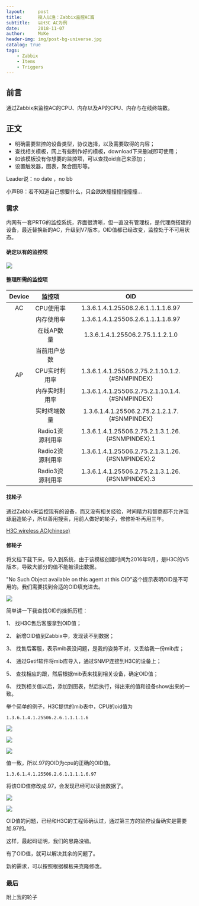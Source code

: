```yaml
---
layout:     post
title:      授人以渔：Zabbix监控AC篇
subtitle:   以H3C AC为例
date:       2018-11-07
author:     MoKe
header-img: img/post-bg-universe.jpg
catalog: true
tags:
    - Zabbix
    - Items
    - Triggers
---
```


## 前言
通过Zabbix来监控AC的CPU、内存以及AP的CPU、内存与在线终端数。


## 正文
* 明确需要监控的设备类型，协议选择，以及需要取得的内容；
* 查找相关模板，网上有些制作好的模板，download下来删减即可使用；
* 如该模板没有你想要的监控项，可以查找oid自己来添加；
* 设置触发器，图表，聚合图形等。


Leader说：no date ，no bb

小声BB：若不知道自己想要什么，只会跌跌撞撞撞撞撞撞...



### 需求
内网有一套PRTG的监控系统，界面很清晰，但一直没有管理权，是代理商搭建的设备，最近替换新的AC，升级到V7版本，OID值都已经改变，监控处于不可用状态。

#### 确定以有的监控项
![](https://ws4.sinaimg.cn/large/006tNbRwly1fx0zcggjd0j31kw0kmq81.jpg)


#### 整理所需的监控项
|Device|监控项|OID|
| :------:| :------: | :------: |
|AC|CPU使用率|1.3.6.1.4.1.25506.2.6.1.1.1.1.6.97|
||内存使用率|1.3.6.1.4.1.25506.2.6.1.1.1.1.8.97|
||在线AP数量|1.3.6.1.4.1.25506.2.75.1.1.2.1.0|
||当前用户总数||
|AP|CPU实时利用率|1.3.6.1.4.1.25506.2.75.2.1.10.1.2.{#SNMPINDEX}|
||内存实时利用率|1.3.6.1.4.1.25506.2.75.2.1.10.1.4.{#SNMPINDEX}|
||实时终端数量|1.3.6.1.4.1.25506.2.75.2.1.2.1.7.{#SNMPINDEX}|
||Radio1资源利用率|1.3.6.1.4.1.25506.2.75.2.1.3.1.26.{#SNMPINDEX}.1|
||Radio2资源利用率|1.3.6.1.4.1.25506.2.75.2.1.3.1.26.{#SNMPINDEX}.2|
||Radio3资源利用率|1.3.6.1.4.1.25506.2.75.2.1.3.1.26.{#SNMPINDEX}.3|

#### 找轮子
通过Zabbix来监控现有的设备，而又没有相关经验，时间精力和智商都不允许我琢磨造轮子，所以善用搜索，用前人做好的轮子，修修补补再用三年。

[H3C wireless AC(chinese)](https://share.zabbix.com/network_devices/other/h3c-wireless-ac-chinese)



#### 修轮子
将文档下载下来，导入到系统，由于该模板创建时间为2016年9月，是H3C的V5版本，导致大部分的值不能被读出数据。

"No Such Object available on this agent at this OID"这个提示表明OID是不可用的。我们需要找到合适的OID填充进去。

![](https://ws3.sinaimg.cn/large/006tNbRwly1fx10d42hfxj31kw051gnf.jpg)

简单讲一下我查找OID的挫折历程：

1、	找H3C售后客服拿到OID值；

2、	新增OID值到Zabbix中，发现读不到数据；

3、	找售后客服，表示mib表没问题，是我的姿势不对，又丢给我一份mib库；

4、	通过Getif软件将mib库导入，通过SNMP连接到H3C的设备上；

5、	查找相应的跟，然后根据mib表来找到相关设备，确定OID值；

6、	找到相关值以后，添加到图表，然后执行，得出来的值和设备show出来的一致。

举个简单的例子，H3C提供的mib表中，CPU的oid值为

	1.3.6.1.4.1.25506.2.6.1.1.1.1.6

![](https://ws4.sinaimg.cn/large/006tNbRwly1fx10slh8mpj31kw0kle2a.jpg)

![](https://ws1.sinaimg.cn/large/006tNbRwly1fx10yxapohj319q0p2109.jpg)

![](https://ws2.sinaimg.cn/large/006tNbRwly1fx110keg5yj31kw0lz7c0.jpg)

值一致，所以.97的OID为cpu的正确的OID值。

	1.3.6.1.4.1.25506.2.6.1.1.1.1.6.97
	
将该OID值修改成.97，会发现已经可以读出数据了。

![](https://ws4.sinaimg.cn/large/006tNbRwly1fx1138a83bj31d40qin0o.jpg)

![](https://ws3.sinaimg.cn/large/006tNbRwly1fx115ow0cxj31kw0ojdnw.jpg)

OID值的问题，已经和H3C的工程师确认过，通过第三方的监控设备确实是需要加.97的。

这样，最起码证明，我们的思路没错。

有了OID值，就可以解决其余的问题了。

新的需求，可以按照根据模板来克隆修改。


### 最后
附上我的轮子
